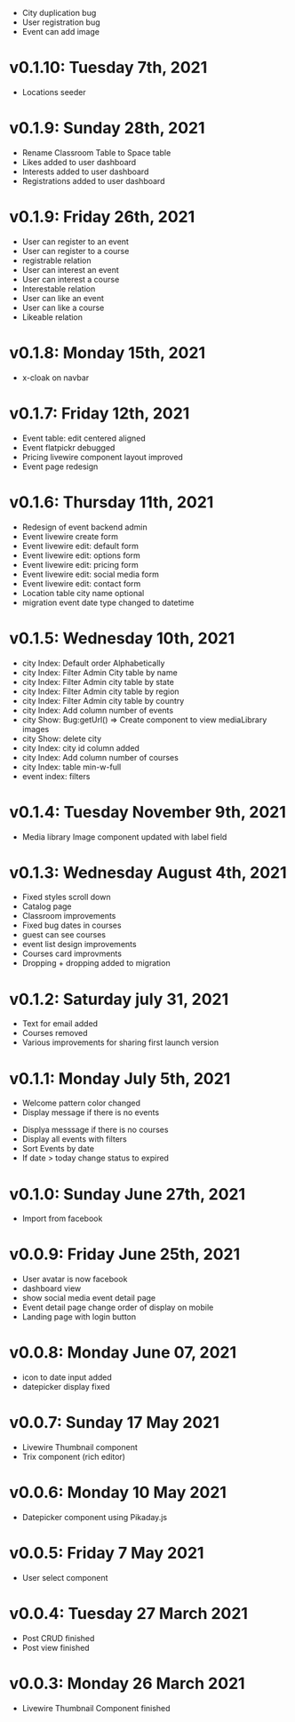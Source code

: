 - City duplication bug
- User registration bug
- Event can add image

# v0.1.10: Tuesday 7th, 2021
* Locations seeder


# v0.1.9: Sunday 28th, 2021
* Rename Classroom Table to Space table
* Likes added to user dashboard
* Interests added to user dashboard
* Registrations added to user dashboard

# v0.1.9: Friday 26th, 2021
* User can register to an event
* User can register to a course
* registrable relation
* User can interest an event
* User can interest a course
* Interestable relation
* User can like an event
* User can like a course
* Likeable relation

# v0.1.8: Monday 15th, 2021
* x-cloak on navbar

# v0.1.7: Friday 12th, 2021
* Event table: edit centered aligned
* Event flatpickr debugged
* Pricing livewire component layout improved
* Event page redesign

# v0.1.6: Thursday 11th, 2021
* Redesign of event backend admin
* Event livewire create form
* Event livewire edit: default form
* Event livewire edit: options form
* Event livewire edit: pricing form
* Event livewire edit: social media form
* Event livewire edit: contact form
* Location table city name optional
* migration event date type changed to datetime

# v0.1.5: Wednesday 10th, 2021
* city Index: Default order Alphabetically
* city Index: Filter Admin City table by name
* city Index: Filter Admin city table by state
* city Index: Filter Admin city table by region
* city Index: Filter Admin city table by country
* city Index: Add column number of events
* city Show: Bug:getUrl() => Create component to view mediaLibrary images
* city Show: delete city
* city Index: city id column added
* city Index: Add column number of courses
* city Index: table min-w-full
* event index: filters

# v0.1.4: Tuesday November 9th, 2021
* Media library Image component updated with label field 

# v0.1.3: Wednesday August 4th, 2021
* Fixed styles scroll down
* Catalog page
* Classroom improvements
* Fixed bug dates in courses
* guest can see courses
* event list design improvements
* Courses card improvments
* Dropping + dropping added to migration

# v0.1.2: Saturday july 31, 2021
* Text for email added
* Courses removed
* Various improvements for sharing first launch version

# v0.1.1: Monday July 5th, 2021
* Welcome pattern color changed
* Display message if there is no events
- Displya messsage if there is no courses
- Display all events with filters
- Sort Events by date
- If date > today change status to expired 


# v0.1.0: Sunday June 27th, 2021
* Import from facebook

# v0.0.9: Friday June 25th, 2021
* User avatar is now facebook
* dashboard view
* show social media event detail page
* Event detail page change order of display on mobile
* Landing page with login button


# v0.0.8: Monday June 07, 2021
* icon to date input added
* datepicker display fixed

# v0.0.7: Sunday 17 May 2021
* Livewire Thumbnail component
* Trix component (rich editor)

# v0.0.6: Monday 10 May 2021
* Datepicker component using Pikaday.js

# v0.0.5: Friday 7 May 2021
* User select component

# v0.0.4: Tuesday 27 March 2021
* Post CRUD finished
* Post view finished

# v0.0.3: Monday 26 March 2021
* Livewire Thumbnail Component finished